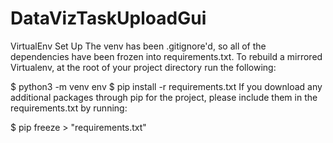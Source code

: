 # DataVizTaskUploadGui

VirtualEnv Set Up
The venv has been .gitignore'd, so all of the dependencies have been frozen into requirements.txt. To rebuild a mirrored Virtualenv, at the root of your project directory run the following:

$ python3 -m venv env
$ pip install -r requirements.txt
If you download any additional packages through pip for the project, please include them in the requirements.txt by running:

$ pip freeze > "requirements.txt"